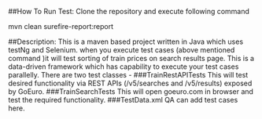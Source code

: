 ##How To Run Test:
Clone the repository and execute following command

mvn clean surefire-report:report

##Description:
This is a maven based project written in Java which uses testNg and Selenium. when you execute test cases (above mentioned command )it will test sorting of train prices on search results page.
This is a data-driven framework which has capability to execute your test cases parallelly.
There are two test classes -
    ###TrainRestAPITests
        This will test desired functionality via REST APIs (/v5/searches and /v5/results) exposed by GoEuro.
    ###TrainSearchTests
        This will open goeuro.com in browser and test the required functionality.
    ###TestData.xml
        QA can add test cases here.

